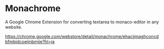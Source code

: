 # Monachrome

A Google Chrome Extension for converting textarea to monaco-editor in any website.

https://chrome.google.com/webstore/detail/monachrome/ehacjjmaghconcdbfmbjdcoeijnbmjje?hl=ja
